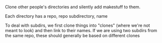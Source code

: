 Clone other people's directories and silently add makestuff to them.

Each directory has a repo, repo subdirectory, name

To deal with subdirs, we first clone things into "clones" (where we're not meant to look) and then link to their names. If we are using two subdirs from the same repo, these should generally be based on different clones
